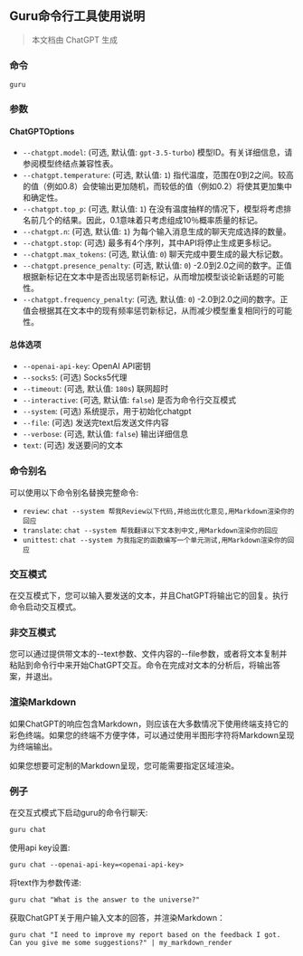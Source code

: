 
## Guru命令行工具使用说明

> 本文档由 ChatGPT 生成

### 命令

`guru`

### 参数

#### ChatGPTOptions

- `--chatgpt.model`: (可选, 默认值: `gpt-3.5-turbo`) 模型ID。有关详细信息，请参阅模型终结点兼容性表。
- `--chatgpt.temperature`: (可选, 默认值: `1`) 指代温度，范围在0到2之间。较高的值（例如0.8）会使输出更加随机，而较低的值（例如0.2）将使其更加集中和确定性。
- `--chatgpt.top_p`: (可选, 默认值: `1`) 在没有温度抽样的情况下，模型将考虑排名前几个的结果。因此，0.1意味着只考虑组成10％概率质量的标记。
- `--chatgpt.n`: (可选, 默认值: `1`) 为每个输入消息生成的聊天完成选择的数量。
- `--chatgpt.stop`: (可选) 最多有4个序列，其中API将停止生成更多标记。
- `--chatgpt.max_tokens`: (可选, 默认值: `0`) 聊天完成中要生成的最大标记数。
- `--chatgpt.presence_penalty`: (可选, 默认值: `0`) -2.0到2.0之间的数字。正值根据新标记在文本中是否出现惩罚新标记，从而增加模型谈论新话题的可能性。
- `--chatgpt.frequency_penalty`: (可选, 默认值: `0`) -2.0到2.0之间的数字。正值会根据其在文本中的现有频率惩罚新标记，从而减少模型重复相同行的可能性。

#### 总体选项

- `--openai-api-key`: OpenAI API密钥
- `--socks5`: (可选) Socks5代理
- `--timeout`: (可选, 默认值: `180s`) 联网超时
- `--interactive`: (可选, 默认值: `false`) 是否为命令行交互模式
- `--system`: (可选) 系统提示，用于初始化chatgpt
- `--file`: (可选) 发送完text后发送文件内容
- `--verbose`: (可选, 默认值: `false`) 输出详细信息
- `text`: (可选) 发送要问的文本

### 命令别名

可以使用以下命令别名替换完整命令:

- `review`: `chat --system 帮我Review以下代码,并给出优化意见,用Markdown渲染你的回应`
- `translate`: `chat --system 帮我翻译以下文本到中文,用Markdown渲染你的回应`
- `unittest`: `chat --system 为我指定的函数编写一个单元测试,用Markdown渲染你的回应`

### 交互模式

在交互模式下，您可以输入要发送的文本，并且ChatGPT将输出它的回复。执行命令启动交互模式。

### 非交互模式

您可以通过提供带文本的--text参数、文件内容的--file参数，或者将文本复制并粘贴到命令行中来开始ChatGPT交互。命令在完成对文本的分析后，将输出答案，并退出。

### 渲染Markdown

如果ChatGPT的响应包含Markdown，则应该在大多数情况下使用终端支持它的彩色终端。如果您的终端不方便字体，可以通过使用半图形字符将Markdown呈现为终端输出。

如果您想要可定制的Markdown呈现，您可能需要指定区域渲染。

### 例子

在交互式模式下启动guru的命令行聊天:

```
guru chat
```

使用api key设置:

```
guru chat --openai-api-key=<openai-api-key>
```

将text作为参数传递:

```
guru chat "What is the answer to the universe?"
```


获取ChatGPT关于用户输入文本的回答，并渲染Markdown：

```
guru chat "I need to improve my report based on the feedback I got. Can you give me some suggestions?" | my_markdown_render
```
